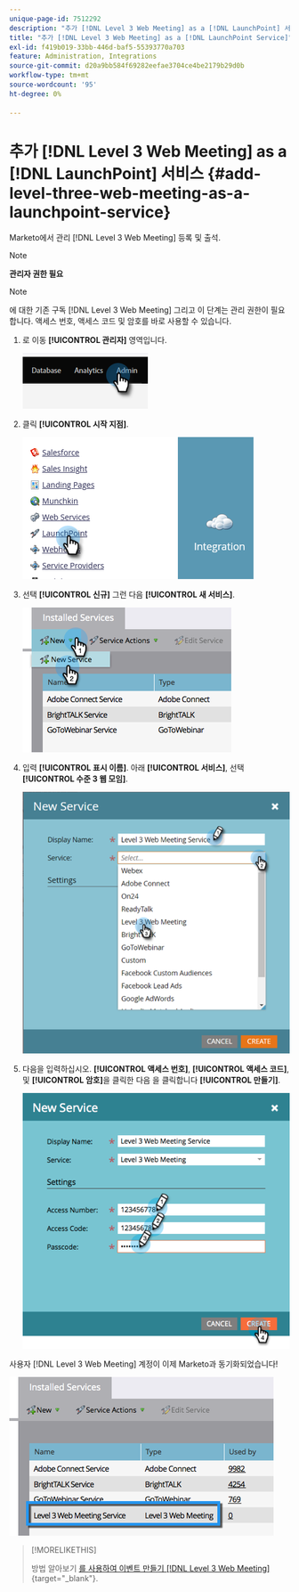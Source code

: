 ```yaml
---
unique-page-id: 7512292
description: "추가 [!DNL Level 3 Web Meeting] as a [!DNL LaunchPoint] 서비스 - Marketo 문서 - 제품 설명서"
title: "추가 [!DNL Level 3 Web Meeting] as a [!DNL LaunchPoint Service]"
exl-id: f419b019-33bb-446d-baf5-55393770a703
feature: Administration, Integrations
source-git-commit: d20a9bb584f69282eefae3704ce4be2179b29d0b
workflow-type: tm+mt
source-wordcount: '95'
ht-degree: 0%

---
```


# 추가 [!DNL Level 3 Web Meeting] as a [!DNL LaunchPoint] 서비스 {#add-level-three-web-meeting-as-a-launchpoint-service}

Marketo에서 관리 [!DNL Level 3 Web Meeting] 등록 및 출석.

>[!NOTE]
>
>**관리자 권한 필요**

>[!NOTE]
>
>에 대한 기존 구독 [!DNL Level 3 Web Meeting] 그리고 이 단계는 관리 권한이 필요합니다. 액세스 번호, 액세스 코드 및 암호를 바로 사용할 수 있습니다.

1. 로 이동 **[!UICONTROL 관리자]** 영역입니다.

   ![](assets/add-level-three-web-meeting-as-a-launchpoint-service-1.png)

1. 클릭 **[!UICONTROL 시작 지점]**.

   ![](assets/add-level-three-web-meeting-as-a-launchpoint-service-2.png)

1. 선택 **[!UICONTROL 신규]** 그런 다음 **[!UICONTROL 새 서비스]**.

   ![](assets/add-level-three-web-meeting-as-a-launchpoint-service-3.png)

1. 입력 **[!UICONTROL 표시 이름]**. 아래 **[!UICONTROL 서비스]**, 선택 **[!UICONTROL 수준 3 웹 모임]**.

   ![](assets/add-level-three-web-meeting-as-a-launchpoint-service-4.png)

1. 다음을 입력하십시오. **[!UICONTROL 액세스 번호]**, **[!UICONTROL 액세스 코드]**, 및 **[!UICONTROL 암호]**&#x200B;을 클릭한 다음 을 클릭합니다 **[!UICONTROL 만들기]**.

   ![](assets/add-level-three-web-meeting-as-a-launchpoint-service-5.png)

사용자 [!DNL Level 3 Web Meeting] 계정이 이제 Marketo과 동기화되었습니다!

![](assets/add-level-three-web-meeting-as-a-launchpoint-service-6.png)

>[!MORELIKETHIS]
>
>방법 알아보기 [를 사용하여 이벤트 만들기 [!DNL Level 3 Web Meeting]](/help/marketo/product-docs/demand-generation/events/create-an-event/create-an-event-with-level-3-web-meeting.md){target="_blank"}.
